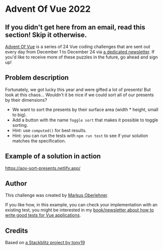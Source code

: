 # Advent Of Vue 2022

## If you didn't get here from an email, read this section! Skip it otherwise.

[Advent Of Vue](https://adventofvue.com) is a series of 24 Vue coding challenges that are sent out every day from December 1 to December 24 via [a dedicated newsletter](https://www.getrevue.co/profile/AdventOfVue). If you'd like to receive more of these puzzles in the future, go ahead and sign up!

## Problem description

Fortunately, we got lucky this year and were gifted a lot of presents! But look at this chaos... Wouldn't it be nice if we could sort all of our presents by their dimensions?

- We want to sort the presents by their surface area (width \* height, small to big).
- Add a button with the name `Toggle sort` that makes it possible to toggle sorting.
- Hint: use `computed()` for best results.
- Hint: you can run the tests with `npm run test` to see if your solution matches the specification.

## Example of a solution in action

https://aov-sort-presents.netlify.app/

## Author

This challenge was created by [Markus Oberlehner](https://twitter.com/MaOberlehner).

If you like how, in this example, you can check your implementation with an existing test, you might be interested in my [book/newsletter about how to write good tests for Vue applications](https://goodvuetests.com/).

## Credits

Based on [a Stackblitz project by tony19](https://stackblitz.com/edit/vue3-vite-starter)
